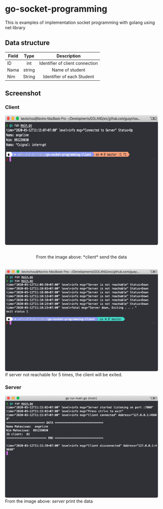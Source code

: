 # go-socket-programming
This is examples of implementation socket programming with golang using net library

## Data structure <br>
| Field  |      Type      |  Description |
|----------|:-------------:|:------:|
| ID | int | Identifier of client connection |
| Nama |    string   |   Name of student |
| Nim | String |    Identifier of each Student |

## Screenshot
### Client<br>

<img align="center" width="668" height="427" src="images/client1.png">
<br><br>
<p align="center">
From the image above: *client* send the data<br><br>
</p> 

![Client server check](images/client-server-if-not-reachable.png)<br>
If server not reachable for 5 times, the client will be exited.
### Server<br>
![Server](images/server1.png)<br>
From the image above: *server* print the data